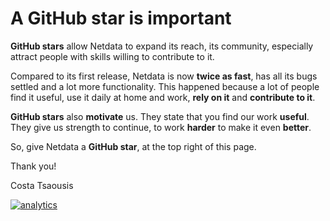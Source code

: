 # A GitHub star is important

**GitHub stars** allow Netdata to expand its reach, its community, especially attract people with skills willing to
contribute to it.

Compared to its first release, Netdata is now **twice as fast**, has all its bugs settled and a lot more functionality.
This happened because a lot of people find it useful, use it daily at home and work, **rely on it** and **contribute to
it**.

**GitHub stars** also **motivate** us. They state that you find our work **useful**. They give us strength to continue,
to work **harder** to make it even **better**.

So, give Netdata a **GitHub star**, at the top right of this page.

Thank you!

Costa Tsaousis

[![analytics](https://www.google-analytics.com/collect?v=1&aip=1&t=pageview&_s=1&ds=github&dr=https%3A%2F%2Fgithub.com%2Fnetdata%2Fnetdata&dl=https%3A%2F%2Fmy-netdata.io%2Fgithub%2Fdocs%2Fa-github-star-is-important&_u=MAC~&cid=5792dfd7-8dc4-476b-af31-da2fdb9f93d2&tid=UA-64295674-3)](<>)
